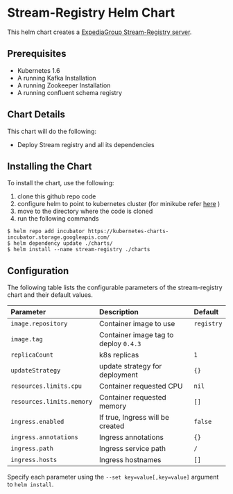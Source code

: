 # Stream-Registry Helm Chart
This helm chart creates a [ExpediaGroup Stream-Registry server](https://expediagroup.github.io/stream-registry/).

## Prerequisites
* Kubernetes 1.6
* A running Kafka Installation
* A running Zookeeper Installation
* A running confluent schema registry

## Chart Details

This chart will do the following:

* Deploy Stream registry and all its dependencies

## Installing the Chart

To install the chart, use the following:
1. clone this github repo code
2. configure helm to point to kubernetes cluster (for minikube refer [here](https://docs.helm.sh/using_helm/) )
3. move to the directory where the code is cloned
4. run the following commands
```console
$ helm repo add incubator https://kubernetes-charts-incubator.storage.googleapis.com/
$ helm dependency update ./charts/
$ helm install --name stream-registry ./charts
```

## Configuration

The following table lists the configurable parameters of the  stream-registry chart and their default values.

| Parameter                   | Description                                                                                | Default         |
|:----------------------------|:-------------------------------------------------------------------------------------------|:----------------|
| `image.repository`          | Container image to use                                                                     | `registry`      |
| `image.tag`                 | Container image tag to deploy                                                                 `0.4.3`
| `replicaCount`              | k8s replicas                                                                               | `1`             |
| `updateStrategy`            | update strategy for deployment                                                             | `{}`            |
| `resources.limits.cpu`      | Container requested CPU                                                                    | `nil`           |
| `resources.limits.memory`   | Container requested memory                                                               | `[]`            |
| `ingress.enabled`           | If true, Ingress will be created                                                           | `false`         |
| `ingress.annotations`       | Ingress annotations                                                                        | `{}`            |
| `ingress.path`              | Ingress service path                                                                       | `/`             |
| `ingress.hosts`             | Ingress hostnames                                                                          | `[]`            |

Specify each parameter using the `--set key=value[,key=value]` argument to
`helm install`.
